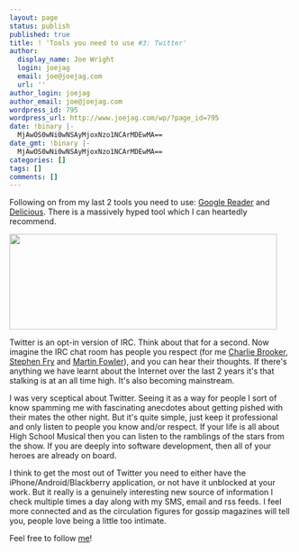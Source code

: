 ```yaml
---
layout: page
status: publish
published: true
title: ! 'Tools you need to use #3: Twitter'
author:
  display_name: Joe Wright
  login: joejag
  email: joe@joejag.com
  url: ''
author_login: joejag
author_email: joe@joejag.com
wordpress_id: 795
wordpress_url: http://www.joejag.com/wp/?page_id=795
date: !binary |-
  MjAwOS0wNi0wNSAyMjoxNzo1NCArMDEwMA==
date_gmt: !binary |-
  MjAwOS0wNi0wNSAyMjoxNzo1NCArMDEwMA==
categories: []
tags: []
comments: []
---
```

<p>Following on from my last 2 tools you need to use: <a href="http://www.joejag.com/wp/?p=518">Google Reader</a> and <a href="http://www.joejag.com/wp/?p=558">Delicious</a>.  There is a massively hyped tool which I can heartedly recommend.</p>
<p><img src="http://www.joejag.com/i/posts/twitter.jpg" / height="170" width="475"></p>
<p>Twitter is an opt-in version of IRC.  Think about that for a second.  Now imagine the IRC chat room has people you respect (for me <a href="http://twitter.com/charltonbrooker">Charlie Brooker</a>, <a href="http://twitter.com/stephenFRY">Stephen Fry</a> and <a href="http://twitter.com/martinfowler">Martin Fowler</a>), and you can hear their thoughts.  If there's anything we have learnt about the Internet over the last 2 years it's that stalking is at an all time high.  It's also becoming mainstream.</p>
<p>I was very sceptical about Twitter.  Seeing it as a way for people I sort of know spamming me with fascinating anecdotes about getting pished with their mates the other night.  But it's quite simple, just keep it professional and only listen to people you know and/or respect.  If your life is all about High School Musical then you can listen to the ramblings of the stars from the show.  If you are deeply into software development, then all of your heroes are already on board.</p>
<p>I think to get the most out of Twitter you need to either have the iPhone/Android/Blackberry application, or not have it unblocked at your work.  But it really is a genuinely interesting new source of information I check multiple times a day along with my SMS, email and rss feeds.  I feel more connected and as the circulation figures for gossip magazines will tell you, people love being a little too intimate.</p>
<p>Feel free to follow <a href="http://twitter.com/tehjoejag">me</a>!</p>
